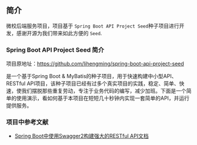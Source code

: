 ## 简介
微校后端服务项目，项目基于 `Spring Boot API Project Seed`种子项目进行开发，感谢开源为我们带来如此方便的 `Seed`.

### Spring Boot API Project Seed 简介

项目原地址：https://github.com/lihengming/spring-boot-api-project-seed

是一个基于Spring Boot & MyBatis的种子项目，用于快速构建中小型API、RESTful API项目，该种子项目已经有过多个真实项目的实践，稳定、简单、快速，使我们摆脱那些重复劳动，专注于业务代码的编写，减少加班。下面是一个简单的使用演示，看如何基于本项目在短短几十秒钟内实现一套简单的API，并运行提供服务。

### 项目中参考文献

* [Spring Boot中使用Swagger2构建强大的RESTful API文档](http://blog.didispace.com/springbootswagger2/)
